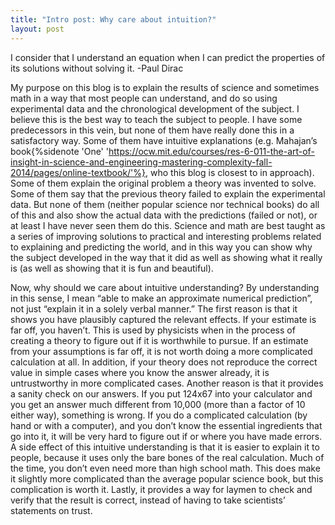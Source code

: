 ```yaml
---
title: "Intro post: Why care about intuition?"
layout: post
---
```


I consider that I understand an equation when I can predict the properties of its solutions without solving it.
-Paul Dirac

My purpose on this blog is to explain the results of science and sometimes math in a way that most people can understand, and do so using experimental data and the chronological development of the subject. I believe this is the best way to teach the subject to people. I have some predecessors in this vein, but none of them have really done this in a satisfactory way. Some of them have intuitive explanations (e.g. Mahajan’s book{%sidenote 'One' 'https://ocw.mit.edu/courses/res-6-011-the-art-of-insight-in-science-and-engineering-mastering-complexity-fall-2014/pages/online-textbook/'%}, who this blog is closest to in approach). Some of them explain the original problem a theory was invented to solve. Some of them say that the previous theory failed to explain the experimental data. But none of them (neither popular science nor technical books) do all of this and also show the actual data with the predictions (failed or not), or at least I have never seen them do this.
Science and math are best taught as a series of improving solutions to practical and interesting problems related to explaining and predicting the world, and in this way you can show why the subject developed in the way that it did as well as showing what it really is (as well as showing that it is fun and beautiful).

Now, why should we care about intuitive understanding? By understanding in this sense, I mean “able to make an approximate numerical prediction”, not just “explain it in a solely verbal manner.” The first reason is that it shows you have plausibly captured the relevant effects. If your estimate is far off, you haven’t. This is used by physicists when in the process of creating a theory to figure out if it is worthwhile to pursue. If an estimate from your assumptions is far off, it is not worth doing a more complicated calculation at all. In addition, if your theory does not reproduce the correct value in simple cases where you know the answer already, it is untrustworthy in more complicated cases.
Another reason is that it provides a sanity check on our answers. If you put 124x67 into your calculator and you get an answer much different from 10,000 (more than a factor of 10 either way), something is wrong. If you do a complicated calculation (by hand or with a computer), and you don’t know the essential ingredients that go into it, it will be very hard to figure out if or where you have made errors.
A side effect of this intuitive understanding
is that it is easier to explain it to people, because it uses only the bare bones of the real calculation. Much of the time, you don’t even need more than high school math. This does make it slightly more complicated than the average popular science book, but this complication is worth it. Lastly, it provides a way for laymen to check and verify that the result is correct, instead of having to take scientists’ statements on trust.


